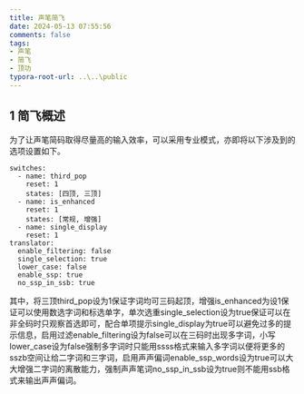 ```yaml
---
title: 声笔简飞
date: 2024-05-13 07:55:56
comments: false
tags:
- 声笔
- 简飞
- 顶功
typora-root-url: ..\..\public
---
```


## 1 简飞概述

为了让声笔简码取得尽量高的输入效率，可以采用专业模式，亦即将以下涉及到的选项设置如下。

```
switches:
  - name: third_pop
    reset: 1
    states: [四顶, 三顶]
  - name: is_enhanced
    reset: 1
    states: [常规, 增强]
  - name: single_display
    reset: 1
translator:
  enable_filtering: false
  single_selection: true
  lower_case: false
  enable_ssp: true
  no_ssp_in_ssb: true
```

其中，将三顶third_pop设为1保证字词均可三码起顶，增强is_enhanced为设1保证可以使用数选字词和标选单字，单次选重single_selection设为true保证可以在非全码时只观察首选即可，配合单项提示single_display为true可以避免过多的提示信息，启用过滤enable_filtering设为false可以在三码时出现多字词，小写lower_case设为false强制多字词时只能用ssss格式来输入多字词以便将更多的sszb空间让给二字词和三字词，启用声声偏词enable_ssp_words设为true可以大大增强二字词的离散能力，强制声声笔词no_ssp_in_ssb设为true则不能用ssb格式来输出声声偏词。